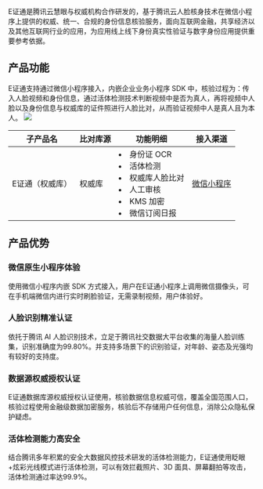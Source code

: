 E证通是腾讯云慧眼与权威机构合作研发的，基于腾讯云人脸核身技术在微信小程序上提供的权威、统一、合规的身份信息核验服务，面向互联网金融，共享经济以及其他互联网行业的应用，为应用线上线下身份真实性验证与数字身份应用提供重要参考依据。



## 产品功能

E证通支持通过微信小程序接入，内嵌企业业务小程序 SDK 中，核验过程为：传入人脸视频和身份信息，通过活体检测技术判断视频中是否为真人，再将视频中人脸以及身份信息与权威库的证件照进行人脸比对，从而验证视频中人是真人且为本人。
![](https://main.qcloudimg.com/raw/5118a4ee1f52ca306279f90efe15e309.png)

|子产品名|比对库源|功能明细|接入渠道|
|--------|--------|---------|--------|
|E证通（权威库）|权威库|<li>身份证 OCR<li>活体检测<li>权威库人脸比对<li>人工审核<li>KMS 加密<li>微信订阅日报|[微信小程序](https://cloud.tencent.com/document/product/1007/56642)|


## 产品优势

### 微信原生小程序体验

使用微信小程序内嵌 SDK 方式接入，用户在E证通小程序上调用微信摄像头，可在手机端微信内进行实时刷脸验证，无需录制视频，用户体验好。

### 人脸识别精准认证

依托于腾讯 AI 人脸识别技术，立足于腾讯社交数据大平台收集的海量人脸训练集，识别准确度为99.80%。并支持多场景下的识别验证，对年龄、姿态及光强均有较好的支持度。

### 数据源权威授权认证

E证通数据库源权威授权认证使用，核验数据信息权威可信，覆盖全国范围人口，核验过程使用金融级数据加密服务，核验后不存储用户任何信息，消除公众隐私保护疑虑。

### 活体检测能力高安全

结合腾讯多年积累的安全大数据风控技术研发的活体检测能力，E证通使用眨眼+炫彩光线模式进行活体检测，可以有效拦截照片、3D 面具、屏幕翻拍等攻击，活体检测通过率达99.9%。

